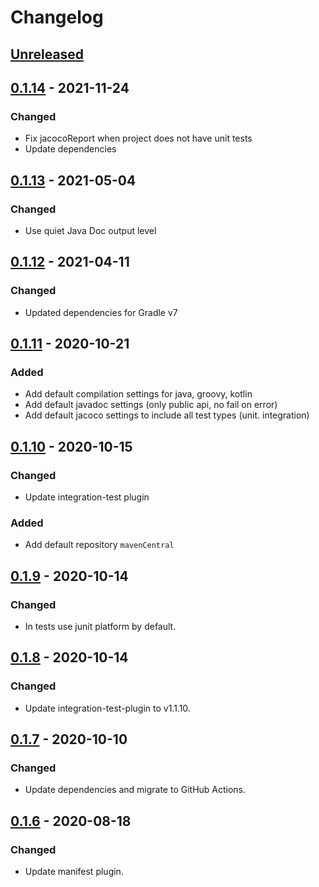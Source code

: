# Changelog

## [Unreleased]

## [0.1.14] - 2021-11-24
### Changed
- Fix jacocoReport when project does not have unit tests
- Update dependencies

## [0.1.13] - 2021-05-04
### Changed
- Use quiet Java Doc output level

## [0.1.12] - 2021-04-11
### Changed
- Updated dependencies for Gradle v7

## [0.1.11] - 2020-10-21
### Added
- Add default compilation settings for java, groovy, kotlin
- Add default javadoc settings (only public api, no fail on error)
- Add default jacoco settings to include all test types (unit. integration)

## [0.1.10] - 2020-10-15
### Changed
- Update integration-test plugin

### Added
- Add default repository `mavenCentral`

## [0.1.9] - 2020-10-14
### Changed
- In tests use junit platform by default.

## [0.1.8] - 2020-10-14
### Changed
- Update integration-test-plugin to v1.1.10.

## [0.1.7] - 2020-10-10
### Changed
- Update dependencies and migrate to GitHub Actions.

## [0.1.6] - 2020-08-18
### Changed
- Update manifest plugin.

[Unreleased]: https://github.com/coditory/gradle-build-plugin/compare/v0.1.14...HEAD
[0.1.14]: https://github.com/coditory/gradle-build-plugin/tag/v0.1.14
[0.1.13]: https://github.com/coditory/gradle-build-plugin/tag/v0.1.13
[0.1.12]: https://github.com/coditory/gradle-build-plugin/tag/v0.1.12
[0.1.11]: https://github.com/coditory/gradle-build-plugin/tag/v0.1.11
[0.1.10]: https://github.com/coditory/gradle-build-plugin/tag/v0.1.10
[0.1.9]: https://github.com/coditory/gradle-build-plugin/tag/v0.1.9
[0.1.8]: https://github.com/coditory/gradle-build-plugin/tag/v0.1.8
[0.1.7]: https://github.com/coditory/gradle-build-plugin/tag/v0.1.7
[0.1.6]: https://github.com/coditory/gradle-build-plugin/tag/v0.1.6
